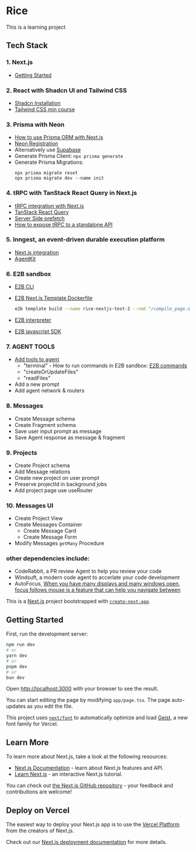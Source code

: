 # Rice

This is a learning project

## Tech Stack

### 1. Next.js

- [Getting Started](https://nextjs.org/docs/app/getting-started/installation)

### 2. React with Shadcn UI and Tailwind CSS

- [Shadcn Installation](https://ui.shadcn.com/docs/installation/next)
- [Tailwind CSS min course](https://tailwindcss.com/build-uis-that-dont-suck)

### 3. Prisma with Neon

- [How to use Prisma ORM with Next.js](https://www.prisma.io/docs/guides/nextjs?utm_source=youtube&utm_medium=video&ref=codewithantonio&utm_campaign=course_vibe)
- [Neon Registration](https://neon.com/docs/introduction)
- Alternatively use [Supabase](https://supabase.com/)
- Generate Prisma Client: `npx prisma generate`
- Generate Prisma Migrations:
  ```prisma
  npx prisma migrate reset
  npx prisma migrate dev --name init
  ```

### 4. tRPC with TanStack React Query in Next.js

- [tRPC integration with Next.js](https://trpc.io/docs/client/nextjs)
- [TanStack React Query](https://tanstack.com/query/v5/docs/overview)
- [Server Side prefetch](https://trpc.io/docs/client/tanstack-react-query/server-components#using-your-api)
- [How to expose tRPC to a standalone API](https://github.com/mcampa/trpc-to-openapi)

### 5. Inngest, an event-driven durable execution platform

- [Next.js integration](https://www.inngest.com/docs/getting-started/nextjs-quick-start?ref=docs-home)
- [AgentKit](https://agentkit.inngest.com/overview)

### 6. E2B sandbox

- [E2B CLI](https://e2b.dev/docs/cli)
- [E2B Next.js Template Dockerfile](https://github.com/AntonioErdeljac/vibe-assets/tree/main)

  ```bash
  e2b template build --name rice-nextjs-test-2 --cmd "/compile_page.sh"
  ```

- [E2B interpreter](https://e2b.dev/docs)
- [E2B javascript SDK](https://e2b.dev/docs/sdk-reference/js-sdk/v1.7.1/sandbox#sandbox)

### 7. AGENT TOOLS

- [Add tools to agent](https://agentkit.inngest.com/concepts/tools)
  - "terminal" - How to run commands in E2B sandbox: [E2B commands](https://e2b.dev/docs/commands)
  - "createOrUpdateFiles"
  - "readFiles"
- Add a new prompt
- Add agent network & routers

### 8. Messages

- Create Message schema
- Create Fragment schema
- Save user input prompt as message
- Save Agent response as message & fragment

### 9. Projects

- Create Project schema
- Add Message relations
- Create new project on user prompt
- Preserve projectId in background jobs
- Add project page use useRouter

### 10. Messages UI

- Create Project View
- Create Messages Container
  - Create Message Card
  - Create Message Form
- Modify Messages `getMany` Procedure

### other dependencies include:

- CodeRabbit, a PR review Agent to help you review your code
- Windsuft, a modern code agent to accerlate your code development
- AutoFocus, [When you have many displays and many windows open, focus follows mouse is a feature that can help you navigate between](https://github.com/synappser/AutoFocus)

This is a [Next.js](https://nextjs.org) project bootstrapped with [`create-next-app`](https://nextjs.org/docs/app/api-reference/cli/create-next-app).

## Getting Started

First, run the development server:

```bash
npm run dev
# or
yarn dev
# or
pnpm dev
# or
bun dev
```

Open [http://localhost:3000](http://localhost:3000) with your browser to see the result.

You can start editing the page by modifying `app/page.tsx`. The page auto-updates as you edit the file.

This project uses [`next/font`](https://nextjs.org/docs/app/building-your-application/optimizing/fonts) to automatically optimize and load [Geist](https://vercel.com/font), a new font family for Vercel.

## Learn More

To learn more about Next.js, take a look at the following resources:

- [Next.js Documentation](https://nextjs.org/docs) - learn about Next.js features and API.
- [Learn Next.js](https://nextjs.org/learn) - an interactive Next.js tutorial.

You can check out [the Next.js GitHub repository](https://github.com/vercel/next.js) - your feedback and contributions are welcome!

## Deploy on Vercel

The easiest way to deploy your Next.js app is to use the [Vercel Platform](https://vercel.com/new?utm_medium=default-template&filter=next.js&utm_source=create-next-app&utm_campaign=create-next-app-readme) from the creators of Next.js.

Check out our [Next.js deployment documentation](https://nextjs.org/docs/app/building-your-application/deploying) for more details.
